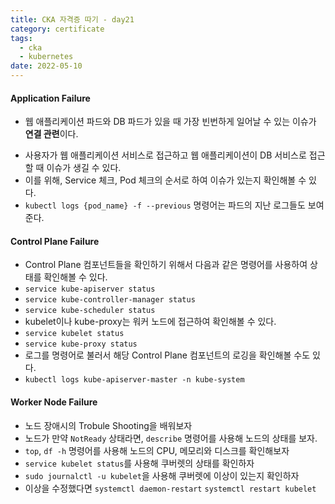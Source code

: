 ```yaml
---
title: CKA 자격증 따기 - day21
category: certificate
tags:
  - cka
  - kubernetes
date: 2022-05-10
---
```


#### Application Failure

- 웹 애플리케이션 파드와 DB 파드가 있을 때 가장 빈번하게 일어날 수 있는 이슈가 **연결 관련**이다.

* 사용자가 웹 애플리케이션 서비스로 접근하고 웹 애플리케이션이 DB 서비스로 접근할 때 이슈가 생길 수 있다.
* 이를 위해, Service 체크, Pod 체크의 순서로 하여 이슈가 있는지 확인해볼 수 있다.
* `kubectl logs {pod_name} -f --previous` 명령어는 파드의 지난 로그들도 보여준다.

#### Control Plane Failure

- Control Plane 컴포넌트들을 확인하기 위해서 다음과 같은 명령어를 사용하여 상태를 확인해볼 수 있다.
- `service kube-apiserver status`
- `service kube-controller-manager status`
- `service kube-scheduler status`
- kubelet이나 kube-proxy는 워커 노드에 접근하여 확인해볼 수 있다.
- `service kubelet status`
- `service kube-proxy status`
- 로그를 명령어로 불러서 해당 Control Plane 컴포넌트의 로깅을 확인해볼 수도 있다.
- `kubectl logs kube-apiserver-master -n kube-system`

#### Worker Node Failure

- 노드 장애시의 Trobule Shooting을 배워보자
- 노드가 만약 `NotReady` 상태라면, `describe` 명령어를 사용해 노드의 상태를 보자.
- `top`, `df -h` 명령어를 사용해 노드의 CPU, 메모리와 디스크를 확인해보자
- `service kubelet status`를 사용해 쿠버렛의 상태를 확인하자
- `sudo journalctl -u kubelet`을 사용해 쿠버렛에 이상이 있는지 확인하자
- 이상을 수정했다면 `systemctl daemon-restart` `systemctl restart kubelet`
